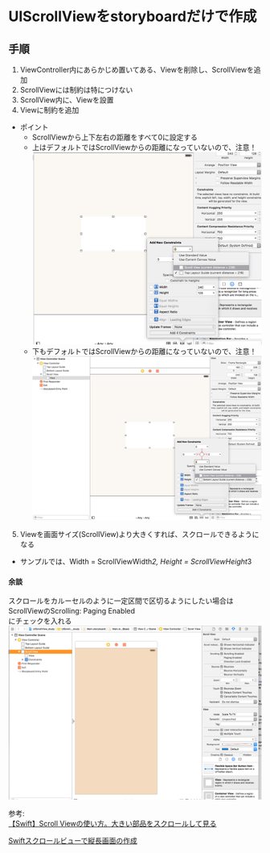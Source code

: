 # UIScrollViewをstoryboardだけで作成

## 手順
1. ViewController内にあらかじめ置いてある、Viewを削除し、ScrollViewを追加
2. ScrollViewには制約は特につけない
3. ScrollView内に、Viewを設置
4. Viewに制約を追加
  - ポイント
    - ScrollViewから上下左右の距離をすべて0に設定する
    - 上はデフォルトではScrollViewからの距離になっていないので、注意！
      ![参考画像](./1.png)  
    - 下もデフォルトではScrollViewからの距離になっていないので、注意！
      ![参考画像](./2.png)  
5. Viewを画面サイズ(ScrollView)より大きくすれば、スクロールできるようになる  
  - サンプルでは、Width = ScrollViewWidth*2, Height = ScrollViewHeight*3

#### 余談
スクロールをカルーセルのように一定区間で区切るようにしたい場合は  
ScrollViewのScrolling: Paging Enabled  
にチェックを入れる
![参考画像](./3.png)



参考:  
[【Swift】Scroll Viewの使い方。大きい部品をスクロールして見る](http://hajihaji-lemon.com/smartphone/swift/uiscrollview/)  


[Swiftスクロールビューで縦長画面の作成](http://qiita.com/kawasakiatsushi/items/2fdfbcdeff402edaf015)
